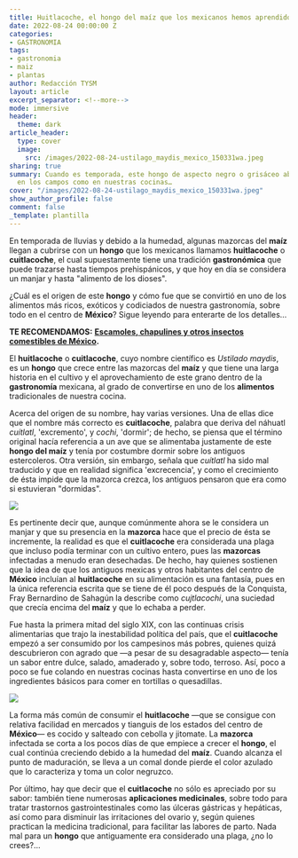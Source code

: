 ```yaml
---
title: Huitlacoche, el hongo del maíz que los mexicanos hemos aprendido a disfrutar
date: 2022-08-24 00:00:00 Z
categories:
- GASTRONOMIA
tags:
- gastronomia
- maiz
- plantas
author: Redacción TYSM
layout: article
excerpt_separator: <!--more-->
mode: immersive
header:
  theme: dark
article_header:
  type: cover
  image:
    src: /images/2022-08-24-ustilago_maydis_mexico_150331wa.jpeg
sharing: true
summary: Cuando es temporada, este hongo de aspecto negro o grisáceo abunda tanto
  en los campos como en nuestras cocinas…
cover: "/images/2022-08-24-ustilago_maydis_mexico_150331wa.jpeg"
show_author_profile: false
comment: false
_template: plantilla
---
```







En temporada de lluvias y debido a la humedad, algunas mazorcas del **maíz** llegan a cubrirse con un **hongo** que los mexicanos llamamos **huitlacoche** o **cuitlacoche**, el cual supuestamente tiene una tradición **gastronómica** que puede trazarse hasta tiempos prehispánicos, y que hoy en día se considera un manjar y hasta "alimento de los dioses".

¿Cuál es el origen de este **hongo** y cómo fue que se convirtió en uno de los alimentos más ricos, exóticos y codiciados de nuestra gastronomía, sobre todo en el centro de **México**? Sigue leyendo para enterarte de los detalles…

**TE RECOMENDAMOS:** [**Escamoles, chapulines y otros insectos comestibles de México**](https://blog.tonoysumariachi.com/gastronomia/2022/06/09/escamoles-chapulines-y-otros-insectos-comestibles-de-mexico.html)**.**

El **huitlacoche** o **cuitlacoche**, cuyo nombre científico es _Ustilado maydis_, es un **hongo** que crece entre las mazorcas del **maíz** y que tiene una larga historia en el cultivo y el aprovechamiento de este grano dentro de la **gastronomía** mexicana, al grado de convertirse en uno de los **alimentos** tradicionales de nuestra cocina.

Acerca del origen de su nombre, hay varias versiones. Una de ellas dice que el nombre más correcto es **cuitlacoche**, palabra que deriva del náhuatl _cuítlatl_, 'excremento', y _cochi_, 'dormir'; de hecho, se piensa que el término original hacía referencia a un ave que se alimentaba justamente de este **hongo del maíz** y tenía por costumbre dormir sobre los antiguos estercoleros. Otra versión, sin embargo, señala que _cuítlatl_ ha sido mal traducido y que en realidad significa 'excrecencia', y como el crecimiento de ésta impide que la mazorca crezca, los antiguos pensaron que era como si estuvieran "dormidas".

![](https://upload.wikimedia.org/wikipedia/commons/6/66/Ustilago_maydis_de_1.jpg)

Es pertinente decir que, aunque comúnmente ahora se le considera un manjar y que su presencia en la **mazorca** hace que el precio de ésta se incremente, la realidad es que el **cuitlacoche** era considerada una plaga que incluso podía terminar con un cultivo entero, pues las **mazorcas** infectadas a menudo eran desechadas. De hecho, hay quienes sostienen que la idea de que los antiguos mexicas y otros habitantes del centro de **México** incluían al **huitlacoche** en su alimentación es una fantasía, pues en la única referencia escrita que se tiene de él poco después de la Conquista, Fray Bernardino de Sahagún la describe como _cujtlacochi_, una suciedad que crecía encima del **maíz** y que lo echaba a perder.

Fue hasta la primera mitad del siglo XIX, con las continuas crisis alimentarias que trajo la inestabilidad política del país, que el **cuitlacoche** empezó a ser consumido por los campesinos más pobres, quienes quizá descubrieron con agrado que —a pesar de su desagradable aspecto— tenía un sabor entre dulce, salado, amaderado y, sobre todo, terroso. Así, poco a poco se fue colando en nuestras cocinas hasta convertirse en uno de los ingredientes básicos para comer en tortillas o quesadillas.

![](https://upload.wikimedia.org/wikipedia/commons/thumb/5/59/Quesadilla_huitlacoche.jpg/1024px-Quesadilla_huitlacoche.jpg)

La forma más común de consumir el **huitlacoche** —que se consigue con relativa facilidad en mercados y tianguis de los estados del centro de **México**— es cocido y salteado con cebolla y jitomate. La **mazorca** infectada se corta a los pocos días de que empiece a crecer el **hongo**, el cual continúa creciendo debido a la humedad del **maíz**. Cuando alcanza el punto de maduración, se lleva a un comal donde pierde el color azulado que lo caracteriza y toma un color negruzco.

Por último, hay que decir que el **cuitlacoche** no sólo es apreciado por su sabor: también tiene numerosas **aplicaciones medicinales**, sobre todo para tratar trastornos gastrointestinales como las úlceras gástricas y hepáticas, así como para disminuir las irritaciones del ovario y, según quienes practican la medicina tradicional, para facilitar las labores de parto. Nada mal para un **hongo** que antiguamente era considerado una plaga, ¿no lo crees?…
